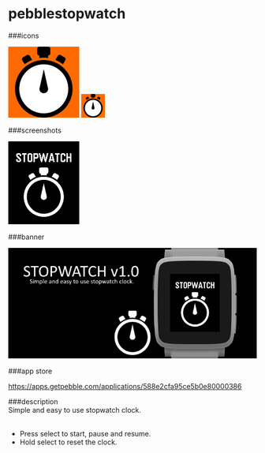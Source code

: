 # pebblestopwatch
###icons

![icon-144.png](/assets/icon-144.png)
![icon-48.png](/assets/icon-48.png)

###screenshots

![basalt.png](/assets/basalt.png)

###banner

![banner.png](/assets/banner.png)

###app store

https://apps.getpebble.com/applications/588e2cfa95ce5b0e80000386

###description
<br />
Simple and easy to use stopwatch clock.<br />
<br />
- Press select to start, pause and resume.
- Hold select to reset the clock.
